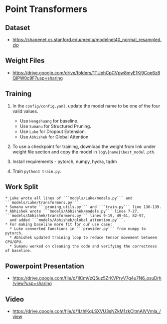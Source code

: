 # Point Transformers

## Dataset
   * https://shapenet.cs.stanford.edu/media/modelnet40_normal_resampled.zip

## Weight Files
   * https://drive.google.com/drive/folders/1TUehCpCVpw8myE1Kj9Coe6z8QIPW0c9F?usp=sharing

## Training
1. In the ```config/config.yaml```, update the model name to be one of the four valid values.
    * Use ```Hengshuang``` for baseline.
    * Use ```Sumanu``` for Structured Pruning.
    * Use ```Luke``` for Dropout Extension.
    * Use ```Abhishek``` for Global Attention.

2. To use a checkpoint for training, download the weight from link under weight file section and copy the model in ```log\{name}\best_model.pth```.

3. Install requirements - pytorch, numpy, hydra, tqdm

4. Train ```python3 train.py```.

## Work Split
    * Luke wrote all lines of ```models/Luke/models.py``` and ```models/Luke/transformers.py```.
    * Sumanu wrote ```pruning_utils.py``` and ```train.py``` line 136-139. 
    * Abhishek wrote ```models/Abhishek/models.py``` lines 7-27, ```models/Abhishek/transformers.py``` lines 9-19, 49-61, 82-97,
      and added ```models/Abhishek/global_attention.py```.
    * For making baseline more fit for our use case:
      * Luke converted functions in ```provider.py``` from numpy to pytorch.
      * Abhishek updated training loop to reduce tensor movement between CPU/GPU.
      * Sumanu worked on cleaning the code and verifying the correctness of baseline.

## Powerpoint Presentation
   * https://drive.google.com/file/d/1lCmVzQ5uz5ZrKVPryV7g4u7N6_osuDrh/view?usp=sharing

## Video
   * https://drive.google.com/file/d/1LthlKgLSXVU3sNZkM1zkCltmAIVVmla_/view